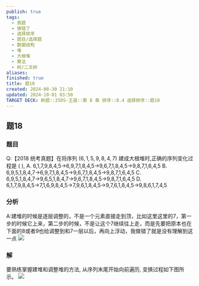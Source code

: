 ```yaml
---
publish: true
tags:
  - 真题
  - 做错了
  - 选择排序
  - 题目/选择题
  - 数据结构
  - 堆
  - 大根堆
  - 算法
  - 树/二叉树
aliases: 
finished: true
title: 题18
created: 2024-08-30 21:10
updated: 2024-10-01 03:50
TARGET DECK: 刷题::25DS-王道::第 8 章 排序::8.4 选择排序::题18
---
```

## 题18
### 题目
Q:【2018 统考真题】在将序列 $\left( {6,1,5,9,8,4,7}\right)$ 建成大根堆时,正确的序列变化过程是 ( ),
A. 6,1,7,9,8,4,5→6,9,7,1,8,4,5→9,6,7,1,8,4,5→9,8,7,1,6,4,5
B. 6,9,5,1,8,4,7→6,9,7,1,8,4,5→9,6,7,1,8,4,5→9,8,7,1,6,4,5
C. 6,9,5,1,8,4,7→9,6,5,1,8,4,7→9,6,7,1,8,4,5→9,8,7,1,6,4,5
D. 6,1,7,9,8,4,5→7,1,6,9,8,4,5→7,9,6,1,8,4,5→9,7,6,1,8,4,5→9,8,6,1,7,4,5
### 分析
A:建堆的时候是逐层调整的，不是一个元素直接走到顶，比如这里这里的7，第一步的时候它上来，第二步的时候，不是让这个7继续往上走，而是先要把原本也在下面的8或者9也给调整到和7一层以后，再向上浮动，我做错了就是没有理解到这一点
![](https://img.hwenyi.live/202410011146092.webp)
### 解
要熟练掌握建堆和调整堆的方法, 从序列末尾开始向前遍历, 变换过程如下图所示。
![](https://img.hwenyi.live/202410011144897.webp)
<!--ID: 1727859179488-->


